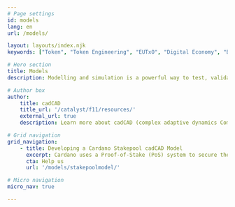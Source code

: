 ```yaml
---
# Page settings
id: models
lang: en
url: /models/

layout: layouts/index.njk
keywords: ["Token", "Token Engineering", "EUTxO", "Digital Economy", "Blockchain Technology", "Decentralised Systems", "Cardano", "Modelling", "Stakepool", "Simulation", "Economics Design"]

# Hero section
title: Models
description: Modelling and simulation is a powerful way to test, validate & optimise our designs. If we are to build a network of distributed, connected micro-economies, we need to become proficient in this skill.

# Author box
author:
    title: cadCAD
    title_url: '/catalyst/f11/resources/'
    external_url: true
    description: Learn more about cadCAD (complex adaptive dynamics Computer-Aided Design), the open-source Python library which is a powerful tool to test the behaviour of token systems.

# Grid navigation
grid_navigation:
    - title: Developing a Cardano Stakepool cadCAD Model
      excerpt: Cardano uses a Proof-of-Stake (PoS) system to secure the settlement layer of the network. To optimise and understand the dynamics of running a Cardano stakepool, we are designing a cadCAD model of Cardano's Stake-pool incentives.
      cta: Help us
      url: '/models/stakepoolmodel/'

# Micro navigation
micro_nav: true

---
```

